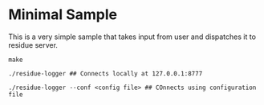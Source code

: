 # Minimal Sample

This is a very simple sample that takes input from user and dispatches it to residue server.

```
make

./residue-logger ## Connects locally at 127.0.0.1:8777

./residue-logger --conf <config file> ## COnnects using configuration file
```